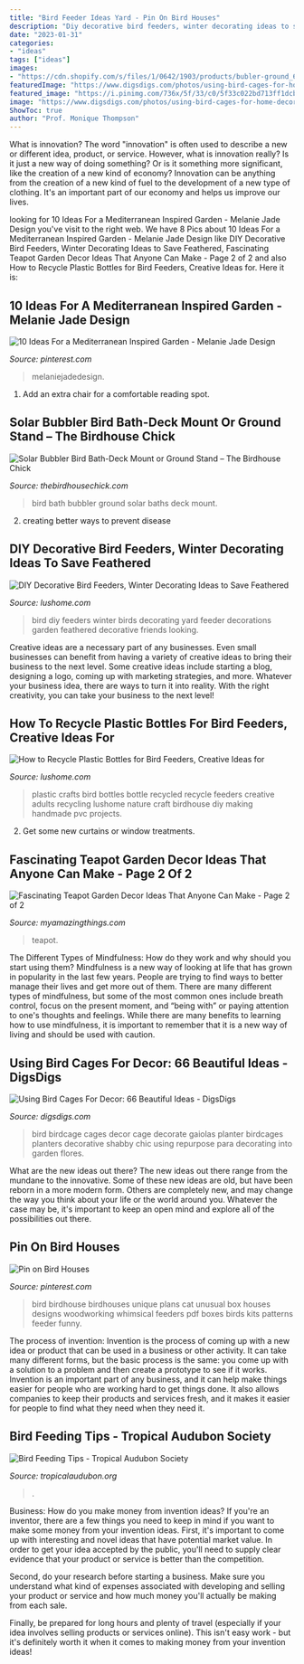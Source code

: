 ```yaml
---
title: "Bird Feeder Ideas Yard - Pin On Bird Houses"
description: "Diy decorative bird feeders, winter decorating ideas to save feathered"
date: "2023-01-31"
categories:
- "ideas"
tags: ["ideas"]
images:
- "https://cdn.shopify.com/s/files/1/0642/1903/products/bubler-ground_6d49c881-d171-4108-8518-0f3bed4e00b3_grande.jpeg?v=1441689378"
featuredImage: "https://www.digsdigs.com/photos/using-bird-cages-for-home-decor-beautiful-ideas-17-554x831.jpg"
featured_image: "https://i.pinimg.com/736x/5f/33/c0/5f33c022bd713ff1dcb66bb861402864.jpg"
image: "https://www.digsdigs.com/photos/using-bird-cages-for-home-decor-beautiful-ideas-17-554x831.jpg"
ShowToc: true
author: "Prof. Monique Thompson"
---
```



What is innovation?
The word "innovation" is often used to describe a new or different idea, product, or service. However, what is innovation really? Is it just a new way of doing something? Or is it something more significant, like the creation of a new kind of economy?
Innovation can be anything from the creation of a new kind of fuel to the development of a new type of clothing. It's an important part of our economy and helps us improve our lives.

	

		
looking for 10 Ideas For a Mediterranean Inspired Garden - Melanie Jade Design you've visit to the right web. We have 8 Pics about 10 Ideas For a Mediterranean Inspired Garden - Melanie Jade Design like DIY Decorative Bird Feeders, Winter Decorating Ideas to Save Feathered, Fascinating Teapot Garden Decor Ideas That Anyone Can Make - Page 2 of 2 and also How to Recycle Plastic Bottles for Bird Feeders, Creative Ideas for. Here it is:
		
    
## 10 Ideas For A Mediterranean Inspired Garden - Melanie Jade Design

<img loading=lazy src="https://i.pinimg.com/736x/5f/33/c0/5f33c022bd713ff1dcb66bb861402864.jpg" onerror="this.onerror=null;this.src='https://tse4.mm.bing.net/th?id=OIP.TAwusTrHAXsPyvk2VZmjKQHaJ3&amp;pid=15.1';" alt="10 Ideas For a Mediterranean Inspired Garden - Melanie Jade Design">

_Source: pinterest.com_

>melaniejadedesign. 

	

1. Add an extra chair for a comfortable reading spot.

    
## Solar Bubbler Bird Bath-Deck Mount Or Ground Stand – The Birdhouse Chick

<img loading=lazy src="https://cdn.shopify.com/s/files/1/0642/1903/products/bubler-ground_6d49c881-d171-4108-8518-0f3bed4e00b3_grande.jpeg?v=1441689378" onerror="this.onerror=null;this.src='https://tse3.mm.bing.net/th?id=OIP._B6K0MMFBKJv1v3_hn_N0AHaHa&amp;pid=15.1';" alt="Solar Bubbler Bird Bath-Deck Mount or Ground Stand – The Birdhouse Chick">

_Source: thebirdhousechick.com_

>bird bath bubbler ground solar baths deck mount. 

	

2. creating better ways to prevent disease 

    
## DIY Decorative Bird Feeders, Winter Decorating Ideas To Save Feathered

<img loading=lazy src="https://www.lushome.com/wp-content/uploads/2019/10/recycling-diy-bird-feeder-design-4.jpg" onerror="this.onerror=null;this.src='https://tse3.mm.bing.net/th?id=OIP.HOs0KM64vG7-Dqa81mCRdgHaG6&amp;pid=15.1';" alt="DIY Decorative Bird Feeders, Winter Decorating Ideas to Save Feathered">

_Source: lushome.com_

>bird diy feeders winter birds decorating yard feeder decorations garden feathered decorative friends looking. 

	

Creative ideas are a necessary part of any businesses. Even small businesses can benefit from having a variety of creative ideas to bring their business to the next level. Some creative ideas include starting a blog, designing a logo, coming up with marketing strategies, and more. Whatever your business idea, there are ways to turn it into reality. With the right creativity, you can take your business to the next level!

    
## How To Recycle Plastic Bottles For Bird Feeders, Creative Ideas For

<img loading=lazy src="https://www.lushome.com/wp-content/uploads/2015/07/how-recycle-plastic-bottles-bird-feeders-24.jpg" onerror="this.onerror=null;this.src='https://tse4.mm.bing.net/th?id=OIP.A3q_cenINBgCY3zHvJZPrgAAAA&amp;pid=15.1';" alt="How to Recycle Plastic Bottles for Bird Feeders, Creative Ideas for">

_Source: lushome.com_

>plastic crafts bird bottles bottle recycled recycle feeders creative adults recycling lushome nature craft birdhouse diy making handmade pvc projects. 

	

2. Get some new curtains or window treatments.

    
## Fascinating Teapot Garden Decor Ideas That Anyone Can Make - Page 2 Of 2

<img loading=lazy src="https://myamazingthings.com/wp-content/uploads/2017/07/teapot-garden-decor-10.jpg" onerror="this.onerror=null;this.src='https://tse2.mm.bing.net/th?id=OIP.I13De93AAsFMxSTIEelQJgHaIY&amp;pid=15.1';" alt="Fascinating Teapot Garden Decor Ideas That Anyone Can Make - Page 2 of 2">

_Source: myamazingthings.com_

>teapot. 

	

The Different Types of Mindfulness: How do they work and why should you start using them?
Mindfulness is a new way of looking at life that has grown in popularity in the last few years. People are trying to find ways to better manage their lives and get more out of them. There are many different types of mindfulness, but some of the most common ones include breath control, focus on the present moment, and “being with” or paying attention to one's thoughts and feelings. While there are many benefits to learning how to use mindfulness, it is important to remember that it is a new way of living and should be used with caution.

    
## Using Bird Cages For Decor: 66 Beautiful Ideas - DigsDigs

<img loading=lazy src="https://www.digsdigs.com/photos/using-bird-cages-for-home-decor-beautiful-ideas-17-554x831.jpg" onerror="this.onerror=null;this.src='https://tse4.mm.bing.net/th?id=OIP.-FhNVMpJPA_RYxdKeZU3GAHaLH&amp;pid=15.1';" alt="Using Bird Cages For Decor: 66 Beautiful Ideas - DigsDigs">

_Source: digsdigs.com_

>bird birdcage cages decor cage decorate gaiolas planter birdcages planters decorative shabby chic using repurpose para decorating into garden flores. 

	

What are the new ideas out there?
The new ideas out there range from the mundane to the innovative. Some of these new ideas are old, but have been reborn in a more modern form. Others are completely new, and may change the way you think about your life or the world around you. Whatever the case may be, it's important to keep an open mind and explore all of the possibilities out there.

    
## Pin On Bird Houses

<img loading=lazy src="https://i.pinimg.com/736x/a6/f0/37/a6f037b936aaacdc87282e9c2c7d830f--unique-birdhouses-bird-feeders.jpg" onerror="this.onerror=null;this.src='https://tse3.mm.bing.net/th?id=OIP.5ZZTdYism6xd_BbddMwR1QAAAA&amp;pid=15.1';" alt="Pin on Bird Houses">

_Source: pinterest.com_

>bird birdhouse birdhouses unique plans cat unusual box houses designs woodworking whimsical feeders pdf boxes birds kits patterns feeder funny. 

	

The process of invention:
Invention is the process of coming up with a new idea or product that can be used in a business or other activity. It can take many different forms, but the basic process is the same: you come up with a solution to a problem and then create a prototype to see if it works.
Invention is an important part of any business, and it can help make things easier for people who are working hard to get things done. It also allows companies to keep their products and services fresh, and it makes it easier for people to find what they need when they need it.

    
## Bird Feeding Tips - Tropical Audubon Society

<img loading=lazy src="http://s3.amazonaws.com/tas-website/comfy/cms/files/92/original_Painted_Buntings_(Wil_Domke)_1_©.jpg" onerror="this.onerror=null;this.src='https://tse3.mm.bing.net/th?id=OIP.-5CFrghSfst3lWTCsXVzzQHaF5&amp;pid=15.1';" alt="Bird Feeding Tips - Tropical Audubon Society">

_Source: tropicalaudubon.org_

>. 

	

Business: How do you make money from invention ideas?
If you're an inventor, there are a few things you need to keep in mind if you want to make some money from your invention ideas. 
First, it's important to come up with interesting and novel ideas that have potential market value. In order to get your idea accepted by the public, you'll need to supply clear evidence that your product or service is better than the competition.

Second, do your research before starting a business. Make sure you understand what kind of expenses associated with developing and selling your product or service and how much money you'll actually be making from each sale.

Finally, be prepared for long hours and plenty of travel (especially if your idea involves selling products or services online). This isn't easy work - but it's definitely worth it when it comes to making money from your invention ideas!

